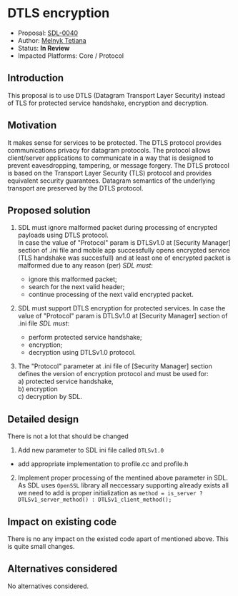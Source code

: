 # DTLS encryption

* Proposal: [SDL-0040](0040-DTLS-encryption.md)
* Author: [Melnyk Tetiana](https://github.com/TMelnyk)
* Status: **In Review**
* Impacted Platforms: Core / Protocol


## Introduction

This proposal is to use DTLS (Datagram Transport Layer Security) instead of TLS for protected service handshake, encryption and decryption.

## Motivation

It makes sense for services to be protected. The DTLS protocol provides communications privacy for datagram protocols. The protocol allows client/server applications to communicate in a way that is designed to prevent eavesdropping, tampering, or message forgery. The DTLS protocol is based on the Transport Layer Security (TLS) protocol and provides equivalent security guarantees. Datagram semantics of the underlying transport are preserved by the DTLS protocol.

## Proposed solution

1. SDL must ignore malformed packet during processing of encrypted payloads using DTLS protocol.   
In case the value of "Protocol" param is DTLSv1.0 at [Security Manager] section of .ini file and mobile app successfully opens encrypted service (TLS handshake was succesfull) and at least one of encrypted packet is malformed due to any reason (per) _SDL must_:   
   - ignore this malformed packet;
   - search for the next valid header;   
   - continue processing of the next valid encrypted packet.   

2. SDL must support DTLS encryption for protected services.
In case the value of "Protocol" param is DTLSv1.0 at [Security Manager] section of .ini file _SDL must_:   
   - perform protected service handshake;   
   - encryption;  
   - decryption using DTLSv1.0 protocol.   

3. The "Protocol" parameter at .ini file of [Security Manager] section defines the version of encryption protocol and must be used for:   
a) protected service handshake,   
b) encryption   
c) decryption by SDL.   

## Detailed design
There is not a lot that should be changed
1. Add new parameter to SDL ini file called `DTLSv1.0`
  * add appropriate implementation to profile.cc and profile.h
2. Implement proper processing of the mentined above parameter in SDL. As SDL uses `OpenSSL` library all neccessary supporting already exists
all we need to add is proper initialization as `method = is_server ? DTLSv1_server_method() : DTLSv1_client_method();`


## Impact on existing code
There is no any impact on the existed code apart of mentioned above. This is quite small changes.

## Alternatives considered
No alternatives considered.
